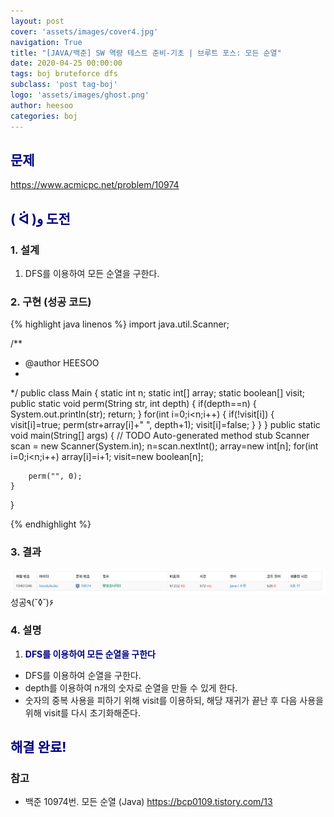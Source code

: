 ```yaml
---
layout: post
cover: 'assets/images/cover4.jpg'
navigation: True
title: "[JAVA/백준] SW 역량 테스트 준비-기초 | 브루트 포스: 모든 순열"
date: 2020-04-25 00:00:00
tags: boj bruteforce dfs
subclass: 'post tag-boj'
logo: 'assets/images/ghost.png'
author: heesoo
categories: boj
---
```

## <span style="color:navy">문제</span>
<https://www.acmicpc.net/problem/10974>

## <span style="color:navy">( ᐛ )و 도전</span>

### 1. 설계
1. DFS를 이용하여 모든 순열을 구한다.

### 2. 구현 (성공 코드)
{% highlight java linenos %}
import java.util.Scanner;

/**
 * @author HEESOO
 *
 */
public class Main {
	static int n;
	static int[] array;
	static boolean[] visit;
	public static void perm(String str, int depth) {
		if(depth==n) {
			System.out.println(str);
			return;
		}
		for(int i=0;i<n;i++) {
			if(!visit[i]) {
				visit[i]=true;
				perm(str+array[i]+" ", depth+1);
				visit[i]=false;
			}
		}
	}
	public static void main(String[] args) {
		// TODO Auto-generated method stub
		Scanner scan = new Scanner(System.in);
		n=scan.nextInt();
		array=new int[n];
		for(int i=0;i<n;i++)
			array[i]=i+1;
		visit=new boolean[n];
		
		perm("", 0);
	}
}

{% endhighlight %}

### 3. 결과
![실행결과](./assets/images/200425_3.PNG)
성공٩(˘◊˘)۶  

### 4. 설명
1. **<span style="color:navy">DFS를 이용하여 모든 순열을 구한다</span>**
- DFS를 이용하여 순열을 구한다.
- depth를 이용하여 n개의 숫자로 순열을 만들 수 있게 한다.
- 숫자의 중복 사용을 피하기 위해 visit를 이용하되, 해당 재귀가 끝난 후 다음 사용을 위해 visit를 다시 초기화해준다.

## <span style="color:navy">해결 완료!</span>

### 참고
- 백준 10974번. 모든 순열 (Java) <https://bcp0109.tistory.com/13>
